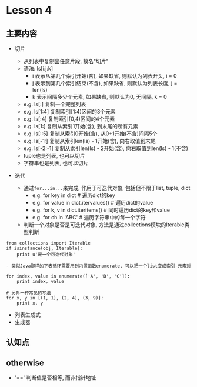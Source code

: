 # Lesson 4

## 主要内容

- 切片
    - 从列表中复制出任意片段, 故名"切片"
    - 语法: ls[i:j:k]
        - i 表示从第几个索引开始(含), 如果缺省, 则默认为列表开头, i = 0
        - j 表示到第几个索引结束(不含), 如果缺省, 则默认为列表长度, j = len(ls)
        - k 表示间隔多少个元素, 如果缺省, 则默认为0, 无间隔, k = 0
    - e.g. ls[:] 复制一个完整列表
    - e.g. ls[1:4] 复制索引[1:4)区间的3个元素
    - e.g. ls[:4] 复制索引[0,4)区间的4个元素
    - e.g. ls[1:] 复制从索引1开始(含), 到末尾的所有元素
    - e.g. ls[::5] 复制从索引0开始(含), 从0+1开始(不含)间隔5个
    - e.g. ls[-1:] 复制从索引len(ls) - 1开始(含), 向右取值到末尾
    - e.g. ls[-2:-1] 复制从索引len(ls) - 2开始(含), 向右取值到len(ls) - 1(不含)
    - tuple也是列表, 也可以切片
    - 字符串也是列表, 也可以切片

- 迭代
    - 通过`for...in...`来完成, 作用于可迭代对象, 包括但不限于list, tuple, dict
        - e.g. for key in dict                  # 遍历dict的key
        - e.g. for value in dict.itervalues()   # 遍历dict的value
        - e.g. for k, v in dict.iteritems()     # 同时遍历dict的key和value
        - e.g. for ch in 'ABC'                  # 遍历字符串中的每一个字符
    - 判断一个对象是否是可迭代对象, 方法是通过collections模块的Iterable类型判断

```
from collections import Iterable
if isinstance(obj, Iterable):
    print u'是一个可迭代对象'
```

    - 类似Java那样的下表循环需要用到内置函数enumerate, 可以把一个list变成索引-元素对

```
for index, value in enumerate(['A', 'B', 'C']):
    print index, value

# 另外一种常见的写法
for x, y in [(1, 1), (2, 4), (3, 9)]:
    print x, y
```

- 列表生成式
- 生成器

## 认知点

## otherwise

- '==' 判断值是否相等, 而非指针地址
